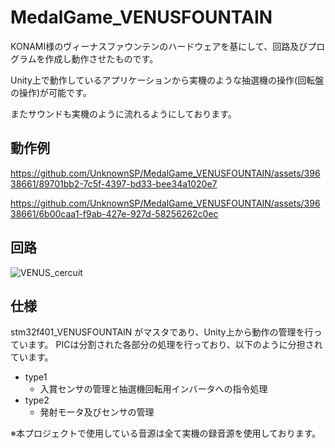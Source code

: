 # MedalGame_VENUSFOUNTAIN

KONAMI様のヴィーナスファウンテンのハードウェアを基にして、回路及びプログラムを作成し動作させたものです。

Unity上で動作しているアプリケーションから実機のような抽選機の操作(回転盤の操作)が可能です。

またサウンドも実機のように流れるようにしております。

## 動作例

https://github.com/UnknownSP/MedalGame_VENUSFOUNTAIN/assets/39638661/89701bb2-7c5f-4397-bd33-bee34a1020e7

https://github.com/UnknownSP/MedalGame_VENUSFOUNTAIN/assets/39638661/6b00caa1-f9ab-427e-927d-58256262c0ec

## 回路

![VENUS_cercuit](https://github.com/UnknownSP/MedalGame_VENUSFOUNTAIN/assets/39638661/451f3d06-8b4b-45c5-96d3-0894413e7b1f)

## 仕様

stm32f401_VENUSFOUNTAIN がマスタであり、Unity上から動作の管理を行っています。 PICは分割された各部分の処理を行っており、以下のように分担されています。

- type1
  - 入賞センサの管理と抽選機回転用インバータへの指令処理 
- type2
  - 発射モータ及びセンサの管理

※本プロジェクトで使用している音源は全て実機の録音源を使用しております。
